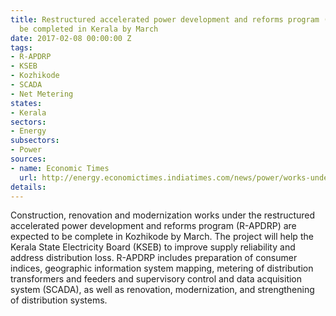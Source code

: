 ```yaml
---
title: Restructured accelerated power development and reforms program (R-APDRP) to
  be completed in Kerala by March
date: 2017-02-08 00:00:00 Z
tags:
- R-APDRP
- KSEB
- Kozhikode
- SCADA
- Net Metering
states:
- Kerala
sectors:
- Energy
subsectors:
- Power
sources:
- name: Economic Times
  url: http://energy.economictimes.indiatimes.com/news/power/works-under-key-power-project-in-kerala-to-be-over-in-march/56945741
details: 
---
```


Construction, renovation and modernization works under the restructured accelerated power development and reforms program (R-APDRP) are expected to be complete in Kozhikode by March. The project will help the Kerala State Electricity Board (KSEB) to improve supply reliability and address distribution loss. R-APDRP includes preparation of consumer indices, geographic information system mapping, metering of distribution transformers and feeders and supervisory control and data acquisition system (SCADA), as well as renovation, modernization, and strengthening of distribution systems.
